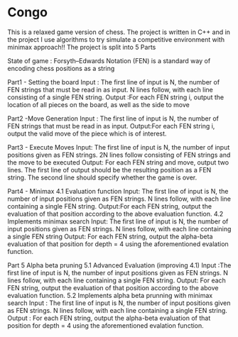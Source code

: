 # Congo
This is a relaxed game version of chess. The project is written in C++ and in the project I use algorithms to try simulate a competitive environment with minimax approach!!
The project is split into 5 Parts

State of game : Forsyth–Edwards Notation (FEN) is a standard way of encoding chess positions as a string

Part1 - Setting the board
Input : The first line of input is N, the number of FEN strings that must be read in as input. N lines
follow, with each line consisting of a single FEN string.
Output :For each FEN string i, output the location of all pieces on the board, as well as the side to move

Part2 -Move Generation
Input : The first line of input is N, the number of FEN strings that must be read in as input.
Output:For each FEN string i, output the valid move of the piece which is of interest.

Part3 - Execute Moves
Input: The first line of input is N, the number of input positions given as FEN strings. 2N lines follow
consisting of FEN strings and the move to be executed
Output: For each FEN string and move, output two lines. The first line of output should be the resulting
position as a FEN string. The second line should specify whether the game is over.

Part4 - Minimax
4.1 Evaluation function
Input: The first line of input is N, the number of input positions given as FEN strings. N lines follow,
with each line containing a single FEN string.
Output:For each FEN string, output the evaluation of that position according to the above evaluation
function.
4.2 Implements minimax search
Input: The first line of input is N, the number of input positions given as FEN strings. N lines follow,
with each line containing a single FEN string
Output: For each FEN string, output the alpha-beta evaluation of that position for depth = 4 using the
aforementioned evalation function.

Part 5 Alpha beta pruning
5.1 Advanced Evaluation (improving 4.1)
Input :The first line of input is N, the number of input positions given as FEN strings. N lines follow,
with each line containing a single FEN string.
Output: For each FEN string, output the evaluation of that position according to the above evaluation
function.
5.2 Implements alpha beta prunning with minimax search
Input : The first line of input is N, the number of input positions given as FEN strings. N lines follow,
with each line containing a single FEN string.
Output : For each FEN string, output the alpha-beta evaluation of that position for depth = 4 using the
aforementioned evalation function.

